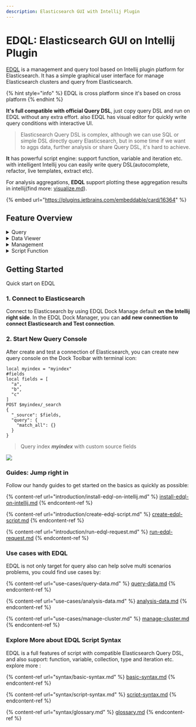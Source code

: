 ```yaml
---
description: Elasticsearch GUI with Intellij Plugin
---
```


# EDQL: Elasticsearch GUI on Intellij Plugin

[EDQL](https://plugins.jetbrains.com/plugin/16364-elasticsearch-query--edql/) is a management and query tool based on Intellij plugin platform for Elasticsearch. It has a simple graphical user interface for manage Elasticsearch clusters and query from Elasticsearch. &#x20;

{% hint style="info" %}
EDQL is cross platform since it's based on cross platform
{% endhint %}

**It's full compatible with official Query DSL**, just copy query DSL and run on EDQL without any extra effort. also EDQL has visual editor for quickly write query conditions with interactive UI.

> Elasticsearch Query DSL is complex, although we can use SQL or simple DSL directly query Elasticsearch, but in some time if we want to aggs data, further analysis or share Query DSL, it's hard to achieve.

**It** has powerful script engine: support function, variable and iteration etc. with intelligent Intellij you can easily write query DSL(autocomplete, refactor, live templates, extract etc).

For analysis aggregations, **EDQL** support plotting these aggregation results in intellij(find more: [visualize.md](ide-actions/visualize.md "mention")).

{% embed url="https://plugins.jetbrains.com/embeddable/card/16364" %}

## Feature Overview

<details>

<summary>Query</summary>

Query directly with official Query DSL without any other extra effort. so can quickly verify query conditions and examine data

</details>

<details>

<summary>Data Viewer</summary>

View query result as table mode, JSON mode, search, highlight, fields selection etc. and  modify, delete, new and export(scroll) documents on Data Viewer.

</details>

<details>

<summary>Management</summary>

Manage Elasticsearch connections: add, delete and modify connection, view index, templates, tasks and nodes etc. also can modify index and create new index.

</details>

<details>

<summary>Script Function</summary>

Works like a script with function, variable or iteration etc, so can quickly create your own query template or library for handling common use cases

</details>

## Getting Started

Quick start on EDQL

### 1. Connect to Elasticsearch

Connect to Elasticsearch by using EDQL Dock Manage default **on the Intellij right side**. In the EDQL Dock Manager, you can **add new connection to connect Elasticsearch and Test connection**.

### 2. Start New Query Console

After create and test a connection of Elasticsearch, you can create new query console on the Dock Toolbar with terminal icon:

```
local myindex = "myindex"
#fields
local fields = [
  "a",
  "b",
  "c"
]
POST $myindex/_search
{
  "_source": $fields,
  "query": {
    "match_all": {}
  }
}
```

> Query index _**myindex**_ with custom source fields

![](<.gitbook/assets/new-demo (1).gif>)

### Guides: Jump right in

Follow our handy guides to get started on the basics as quickly as possible:

{% content-ref url="introduction/install-edql-on-intellij.md" %}
[install-edql-on-intellij.md](introduction/install-edql-on-intellij.md)
{% endcontent-ref %}

{% content-ref url="introduction/create-edql-script.md" %}
[create-edql-script.md](introduction/create-edql-script.md)
{% endcontent-ref %}

{% content-ref url="introduction/run-edql-request.md" %}
[run-edql-request.md](introduction/run-edql-request.md)
{% endcontent-ref %}

### Use cases with EDQL

EDQL is not only target for query also can help solve multi scenarios problems, you could find use cases by:

{% content-ref url="use-cases/query-data.md" %}
[query-data.md](use-cases/query-data.md)
{% endcontent-ref %}

{% content-ref url="use-cases/analysis-data.md" %}
[analysis-data.md](use-cases/analysis-data.md)
{% endcontent-ref %}

{% content-ref url="use-cases/manage-cluster.md" %}
[manage-cluster.md](use-cases/manage-cluster.md)
{% endcontent-ref %}

### Explore More about EDQL Script Syntax

EDQL is a full features of script with compatible Elasticsearch Query DSL, and also support: function, variable, collection, type and iteration etc. explore more :

{% content-ref url="syntax/basic-syntax.md" %}
[basic-syntax.md](syntax/basic-syntax.md)
{% endcontent-ref %}

{% content-ref url="syntax/script-syntax.md" %}
[script-syntax.md](syntax/script-syntax.md)
{% endcontent-ref %}

{% content-ref url="syntax/glossary.md" %}
[glossary.md](syntax/glossary.md)
{% endcontent-ref %}
